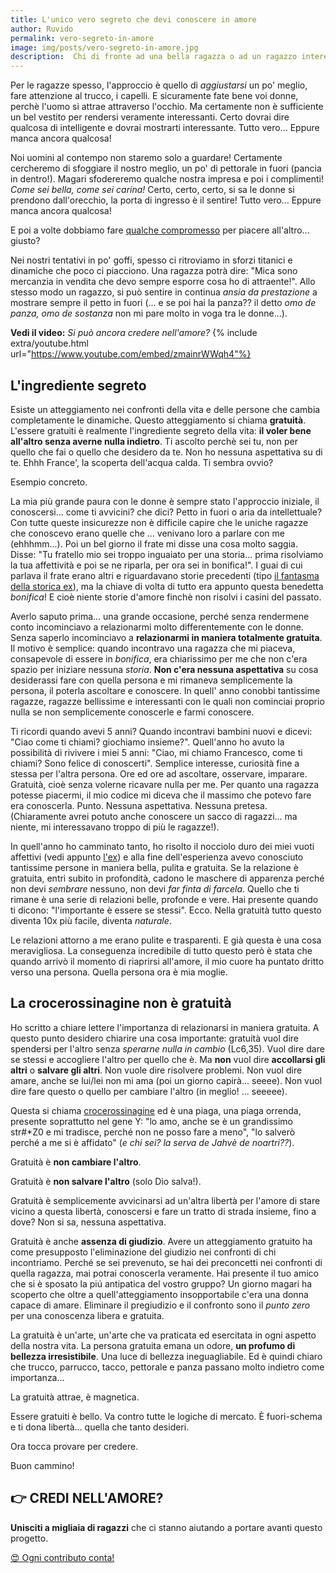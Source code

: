 ```yaml
---
title: L'unico vero segreto che devi conoscere in amore
author: Ruvido
permalink: vero-segreto-in-amore
image: img/posts/vero-segreto-in-amore.jpg
description:  Chi di fronte ad una bella ragazza o ad un ragazzo interessante non si è domandato quale fosse la mossa giusta per avvicinarsi? Chi non si è ritrovato in questo stato confusionario? Ahhhh l'amore!! Quanti segreti nascondi, quante strategie, e poi la fortuna, gli incontri... la magia dell'amore! 
---
```


Per le ragazze spesso, l'approccio è quello di *aggiustarsi* un po' meglio, fare attenzione al trucco, i capelli. E sicuramente fate bene voi donne, perchè l'uomo si attrae attraverso l'occhio. Ma certamente non è sufficiente un bel vestito per rendersi veramente interessanti. Certo dovrai dire qualcosa di intelligente e dovrai mostrarti interessante. Tutto vero... Eppure manca ancora qualcosa!

Noi uomini al contempo non staremo solo a guardare! Certamente cercheremo di sfoggiare il nostro meglio, un po' di pettorale in fuori (pancia in dentro!). Magari sfodereremo qualche nostra impresa e poi i complimenti! *Come sei bella, come sei carina!* Certo, certo, certo, si sa le donne si prendono dall'orecchio, la porta di ingresso è il sentire! Tutto vero... Eppure manca ancora qualcosa!

E poi a volte dobbiamo fare [qualche compromesso](http://5p2p.it/la-trombamica) per piacere all'altro... giusto?

Nei nostri tentativi in po' goffi, spesso ci ritroviamo in sforzi titanici e dinamiche che poco ci piacciono. Una ragazza potrà dire: "Mica sono mercanzia in vendita che devo sempre esporre cosa ho di attraente!". Allo stesso modo un ragazzo, si può sentire in continua *ansia da prestazione* a mostrare sempre il petto in fuori (... e se poi hai la panza?? il detto *omo de panza, omo de sostanza* non mi pare molto in voga tra le donne...).

**Vedi il video:** *Si può ancora credere nell'amore?*
{% include extra/youtube.html url="https://www.youtube.com/embed/zmainrWWqh4"%}


## L'ingrediente segreto

Esiste un atteggiamento nei confronti della vita e delle persone che cambia completamente le dinamiche. Questo atteggiamento si chiama **gratuità**. L'essere gratuiti è realmente l'ingrediente segreto della vita: **il voler bene all'altro senza averne nulla indietro**. Ti ascolto perchè sei tu, non per quello che fai o quello che desidero da te. Non ho nessuna aspettativa su di te. Ehhh France', la scoperta dell'acqua calda. Ti sembra ovvio? 

Esempio concreto.

La mia più grande paura con le donne è sempre stato l'approccio iniziale, il conoscersi... come ti avvicini? che dici? Petto in fuori o aria da intellettuale? Con tutte queste insicurezze non è difficile capire che le uniche ragazze che conoscevo erano quelle che ... venivano loro a parlare con me (ehhhmm...). Poi un bel giorno il frate mi disse una cosa molto saggia. Disse: "Tu fratello mio sei troppo inguaiato per una storia... prima risolviamo la tua affettività e poi se ne riparla, per ora sei in bonifica!". I guai di cui parlava il frate erano altri e riguardavano storie precedenti (tipo [il fantasma della storica ex](http://5p2p.it/ndm-il-fantasma-dell-altro)), ma la chiave di volta di tutto era appunto questa benedetta *bonifica*! E cioè niente storie d'amore finchè non risolvi i casini del passato.

Averlo saputo prima... una grande occasione, perché senza rendermene conto incominciavo a relazionarmi molto differentemente con le donne. Senza saperlo incominciavo a **relazionarmi in maniera totalmente gratuita**. Il motivo è semplice: quando incontravo una ragazza che mi piaceva, consapevole di essere in *bonifica*, era chiarissimo per me che non c'era spazio per iniziare nessuna *storia*. **Non c'era nessuna aspettativa** su cosa desiderassi fare con quella persona e mi rimaneva semplicemente la persona, il poterla ascoltare e conoscere. In quell' anno conobbi tantissime ragazze, ragazze bellissime e interessanti con le quali non cominciai proprio nulla se non semplicemente conoscerle e farmi conoscere. 

Ti ricordi quando avevi 5 anni? Quando incontravi bambini nuovi e dicevi: "Ciao come ti chiami? giochiamo insieme?". Quell'anno ho avuto la possibilità di rivivere i miei 5 anni: "Ciao, mi chiamo Francesco, come ti chiami? Sono felice di conoscerti". Semplice interesse, curiosità fine a stessa per l'altra persona. Ore ed ore ad ascoltare, osservare, imparare. Gratuità, cioè senza volerne ricavare nulla per me. Per quanto una ragazza potesse piacermi, il mio codice mi diceva che il massimo che potevo fare era conoscerla. Punto. Nessuna aspettativa. Nessuna pretesa. (Chiaramente avrei potuto anche conoscere un sacco di ragazzi... ma niente, mi interessavano troppo di più le ragazze!).

In quell'anno ho camminato tanto, ho risolto il nocciolo duro dei miei vuoti affettivi (vedi appunto [l'ex](http://5p2p.it/ndm-il-fantasma-dell-altro)) e alla fine dell'esperienza avevo conosciuto tantissime persone in maniera bella, pulita e gratuita. Se la relazione è gratuita, entri subito in profondità, cadono le maschere di apparenza perché non devi *sembrare* nessuno, non devi *far finta di farcela*. Quello che ti rimane è una serie di relazioni belle, profonde e vere. Hai presente quando ti dicono: "l'importante è essere se stessi". Ecco. Nella gratuità tutto questo diventa 10x più facile, diventa *naturale*.

Le relazioni attorno a me erano pulite e trasparenti. E già questa è una cosa meravigliosa. La conseguenza incredibile di tutto questo però è stata che quando arrivò il momento di riaprirsi all'amore, il mio cuore ha puntato dritto verso una persona. Quella persona ora è mia moglie. 

## La crocerossinagine non è gratuità

Ho scritto a chiare lettere l'importanza di relazionarsi in maniera gratuita. A questo punto desidero chiarire una cosa importante: gratuità vuol dire spendersi per l'altro senza *sperarne nulla in cambio* (Lc6,35). Vuol dire dare se stessi e accogliere l'altro per quello che è. Ma **non** vuol dire **accollarsi gli altri** o **salvare gli altri**. Non vuole dire risolvere problemi. Non vuol dire amare, anche se lui/lei non mi ama (poi un giorno capirà... seeee). Non vuol dire fare questo o quello per cambiare l'altro (in meglio! ... seeeee). 

Questa si chiama [crocerossinagine](http://5p2p.it/2014/10/15/crocerossine-per-natura.html) ed è una piaga, una piaga orrenda, presente soprattutto nel gene Y: "lo amo, anche se è un grandissimo str#\*Z0 e mi tradisce, perché non ne posso fare a meno", "lo salverò perché a me si è affidato" (*e chi sei? la serva de Jahvè de noartri??*).

Gratuità è **non cambiare l'altro**.

Gratuità è **non salvare l'altro** (solo Dio salva!).

Gratuità è semplicemente avvicinarsi ad un'altra libertà per l'amore di stare vicino a questa libertà, conoscersi e fare un tratto di strada insieme, fino a dove? Non si sa, nessuna aspettativa.

Gratuità è anche **assenza di giudizio**. Avere un atteggiamento gratuito ha come presupposto l'eliminazione del giudizio nei confronti di chi incontriamo. Perché se sei prevenuto, se hai dei preconcetti nei confronti di quella ragazza, mai potrai conoscerla veramente. Hai presente il tuo amico che si è sposato la piú antipatica del vostro gruppo? Un giorno magari ha scoperto che oltre a quell'atteggiamento insopportabile c'era una donna capace di amare. Eliminare il pregiudizio e il confronto sono il *punto zero* per una conoscenza libera e gratuita. 

La gratuità è un'arte, un'arte che va praticata ed esercitata in ogni aspetto della nostra vita. La persona gratuita emana un odore, **un profumo di bellezza irresistibile**. Una luce di bellezza ineguagliabile. Ed è quindi chiaro che trucco, parrucco, tacco, pettorale e panza passano molto indietro come importanza...

La gratuità attrae, è magnetica.

Essere gratuiti è bello. Va contro tutte le logiche di mercato. È fuori-schema e ti dona libertà... quella che tanto desideri.

Ora tocca provare per credere.

Buon cammino!


## 👉 CREDI NELL'AMORE?

**Unisciti a migliaia di ragazzi** che ci stanno aiutando a portare avanti questo progetto. 

<!-- **Ogni contributo conta** 👍 -->

<a href="https://donorbox.org/collabora-con-noi" class="btn">😍 Ogni contributo conta!</a>